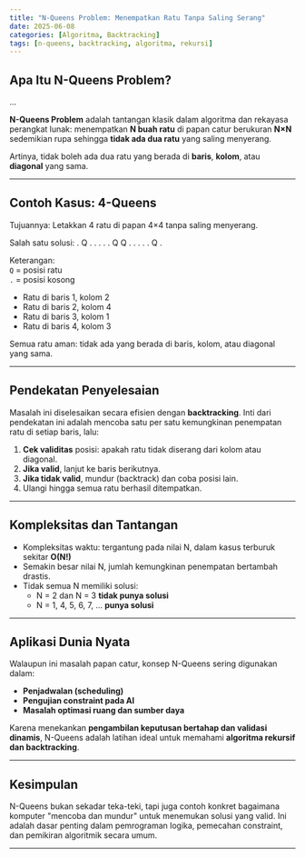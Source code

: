 ```yaml
---
title: "N-Queens Problem: Menempatkan Ratu Tanpa Saling Serang"
date: 2025-06-08
categories: [Algoritma, Backtracking]
tags: [n-queens, backtracking, algoritma, rekursi]
---
```


## Apa Itu N-Queens Problem?
...

**N-Queens Problem** adalah tantangan klasik dalam algoritma dan rekayasa perangkat lunak: menempatkan **N buah ratu** di papan catur berukuran **N×N** sedemikian rupa sehingga **tidak ada dua ratu** yang saling menyerang.

Artinya, tidak boleh ada dua ratu yang berada di **baris**, **kolom**, atau **diagonal** yang sama.

---

## Contoh Kasus: 4-Queens

Tujuannya: Letakkan 4 ratu di papan 4×4 tanpa saling menyerang.

Salah satu solusi:
. Q . .
. . . Q
Q . . .
. . Q .

Keterangan:  
`Q` = posisi ratu  
`.` = posisi kosong  

- Ratu di baris 1, kolom 2  
- Ratu di baris 2, kolom 4  
- Ratu di baris 3, kolom 1  
- Ratu di baris 4, kolom 3  

Semua ratu aman: tidak ada yang berada di baris, kolom, atau diagonal yang sama.

---

## Pendekatan Penyelesaian

Masalah ini diselesaikan secara efisien dengan **backtracking**. Inti dari pendekatan ini adalah mencoba satu per satu kemungkinan penempatan ratu di setiap baris, lalu:

1. **Cek validitas** posisi: apakah ratu tidak diserang dari kolom atau diagonal.
2. **Jika valid**, lanjut ke baris berikutnya.
3. **Jika tidak valid**, mundur (backtrack) dan coba posisi lain.
4. Ulangi hingga semua ratu berhasil ditempatkan.

---

## Kompleksitas dan Tantangan

- Kompleksitas waktu: tergantung pada nilai N, dalam kasus terburuk sekitar **O(N!)**
- Semakin besar nilai N, jumlah kemungkinan penempatan bertambah drastis.
- Tidak semua N memiliki solusi:
  - N = 2 dan N = 3 **tidak punya solusi**
  - N = 1, 4, 5, 6, 7, ... **punya solusi**

---

## Aplikasi Dunia Nyata

Walaupun ini masalah papan catur, konsep N-Queens sering digunakan dalam:

- **Penjadwalan (scheduling)**
- **Pengujian constraint pada AI**
- **Masalah optimasi ruang dan sumber daya**

Karena menekankan **pengambilan keputusan bertahap dan validasi dinamis**, N-Queens adalah latihan ideal untuk memahami **algoritma rekursif dan backtracking**.

---

## Kesimpulan

N-Queens bukan sekadar teka-teki, tapi juga contoh konkret bagaimana komputer "mencoba dan mundur" untuk menemukan solusi yang valid. Ini adalah dasar penting dalam pemrograman logika, pemecahan constraint, dan pemikiran algoritmik secara umum.

---


